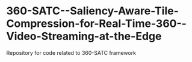 # 360-SATC--Saliency-Aware-Tile-Compression-for-Real-Time-360--Video-Streaming-at-the-Edge
Repository for code related to 360-SATC framework

